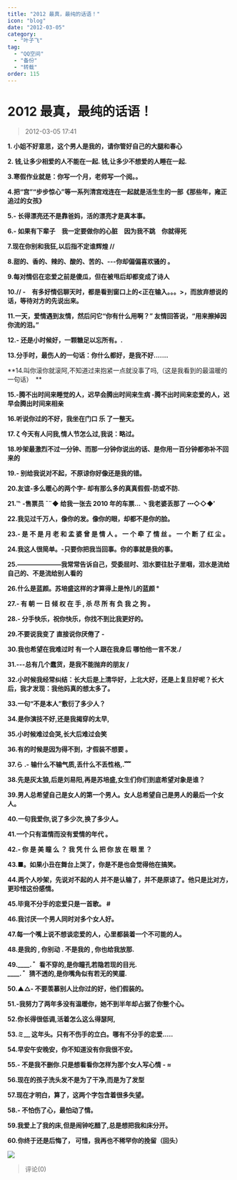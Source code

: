 ```yaml
---
title: "2012 最真，最纯的话语！"
icon: "blog"
date: "2012-03-05"
category:
  - "叶子飞"
tag:
  - "QQ空间"
  - "备份"
  - "转载"
order: 115
---
```

# 2012 最真，最纯的话语！

> 2012-03-05 17:41

**1\. 小姐不好意思，这个男人是我的，请你管好自己的大腿和春心**

**2\. 钱,让多少相爱的人不能在一起. 钱,让多少不想爱的人睡在一起.**

**3.寒假作业就是：你写一个月，老师写一个阅。。**

**4.把“宫”“步步惊心”等一系列清宫戏连在一起就是活生生的一部《那些年，雍正追过的女孩》**

**5.- 长得漂亮还不是靠爸妈，活的漂亮才是真本事。**

**6.- 如果有下辈子　我一定要做你的心脏　因为我不跳　你就得死**

**7.现在你别和我狂,以后指不定谁辉煌 //**

**8.甜的、香的、辣的、酸的、苦的、---你却偏偏喜欢骚的 。**

**9.每对情侣在恋爱之前是傻瓜，但在被甩后却都变成了诗人**

**10.// -　有多好情侣聊天时，都是看到窗口上的&lt;正在输入。。。&gt;，而放弃想说的话，等待对方的先说出来。**

**11.一天，爱情遇到友情，然后问它“你有什么用啊？” 友情回答说，“用来擦掉因你流的泪。”**

**12.- 还是小时候好，一颗糖足以忘所有。.**

**13.分手时，最伤人的一句话：你什么都好，是我不好.......**

**14.叫你滚你就滚阿,不知道过来抱紧一点就没事了吗,（这是我看到的最温暖的一句话）　**

**15.-腾不出时间来睡觉的人，迟早会腾出时间来生病 -腾不出时间来恋爱的人，迟早会腾出时间来相亲**

**16.听说你过的不好，我坐在门口 乐 了一整天。**

**17\. ζ 今天有人问我,情人节怎么过,我说：略过。**

**18.吵架最激烈不过一分钟、而那一分钟你说出的话、是你用一百分钟都弥补不回来的**

**19.- 别给我说对不起，不原谅你好像还是我的错。**

**20.友谊-多么暖心的两个字- 却有那么多的真真假假-防或不防.**

**21.℡ -售票员 ˉ¨◆ 给我一张去 2010 年的车票... 丶我老婆丢那了 ┅◇◇◆′**

**22.我见过千万人，像你的发。像你的眼，却都不是你的脸。**

**23.- 是 不 是 月 老 和 孟 婆 曾 是 情 人 。 一 个 牵 了 情 丝 。 一 个 断 了 红 尘 。**

**24.我这人很简单。-只要你把我当回事。你的事就是我的事。**

**25.———————我常常告诉自己，受委屈时、泪水要往肚子里咽，泪水是流给自己的、不是流给别人看的**

**26.什么是蓝颜。苏培盛这样的才算得上是怜儿的蓝颜 °**

**27.- 有 朝 一 日 倾 权 在 手 , 杀 尽 所 有 负 我 之 狗 。**

**28.- 分手快乐，祝你快乐，你找不到比我更好的。**

**29.不要说我变了 直接说你厌倦了 -**

**30.我也希望在我难过时 有一个人跟在我身后 哪怕他一言不发./**

**31.---总有几个蠢货，是我不能抛弃的朋友 /**

**32.小时候我经常纠结：长大后是上清华好，上北大好，还是上复旦好呢？长大后，我才发现：我他妈真的想太多了。**

**33.一句“不是本人”敷衍了多少人？**

**34.是你演技不好,还是我揭穿的太早,**

**35.小时候难过会哭,长大后难过会笑**

**36.有的时候是因为得不到，才假装不想要 。**

**37.ら .- 输什么不输气质,丢什么不丢性格,.﹌**

**38.先是灰太狼,后是刘易阳,再是苏培盛,女生们你们到底希望对象是谁？**

**39.男人总希望自己是女人的第一个男人。女人总希望自己是男人的最后一个女人。**

**40.一句我爱你,说了多少次,换了多少人。**

**41.一个只有滥情而没有爱情的年代 。**

**42.- 你 是 美 瞳 么 ？ 我 凭 什 么 把 你 放 在 眼 里 ？**

**43.■。如果小丑在舞台上哭了，你是不是也会觉得他在搞笑。**

**44.两个人吵架，先说对不起的人 并不是认输了，并不是原谅了。他只是比对方，更珍惜这份感情。**

**45.毕竟不分手的恋爱只是一首歌。 #**

**46.我讨厌一个男人同时对多个女人好。**

**47.每一个嘴上说不想谈恋爱的人，心里都装着一个不可能的人。**

**48.是我的 , 你别动 . 不是我的 , 你也给我放那.**

**49.\_\_\_\_. ゛看不穿的,是你瞳孔若隐若现的目光.  
\_\_\_\_. ゛猜不透的,是你嘴角似有若无的笑靥.**

**50.▲△- 不要羡慕别人比你过的好，他们假装的。**

**51.-我努力了两年多没有温暖你，她不到半年却占据了你整个心。**

**52.你长得很低调,活着怎么这么得瑟阿,**

**53.ミ﹏ 这年头。只有不伤手的立白。哪有不分手的恋爱.....**

**54.早安午安晚安，你不知道没有你我很不安。**

**55.- 不是我不删你.只是想看看你怎样为那个女人写心情 - ≈**

**56.现在的孩子洗头发不是为了干净,而是为了发型**

**57.现在才明白，算了，这两个字包含着很多失望。**

**58.- 不怕伤了心，最怕动了情。**

**59.我爱上了我的床,但是闹钟吃醋了,总是想把我和床分开。**

**60.你终于还是后悔了， 可惜，我再也不稀罕你的挽留（回头）**

**[![](https://pan.4a1801.life:11443/d/public/Qzone_wyf/Blogs/images/FE808655)](https://pan.4a1801.life:11443/d/public/Qzone_wyf/Blogs/images/FE808655)**

> 评论(0)
